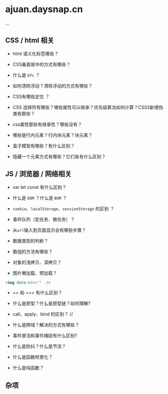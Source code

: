 # ajuan.daysnap.cn

...


## CSS / html 相关

- html 语义化标签哪些？
 
- CSS垂直居中的方式有哪些？

- 什么是 `bfc` ？

- 如何清除浮动？清除浮动的方式有哪些？

- CSS有哪些定位 ？

- CSS 选择符有哪些？哪些属性可以继承？优先级算法如何计算？CSS3新增伪类有那些？

- css属性那些有继承性？哪些没有？

- 哪些是行内元素？行内块元素？块元素？

- 盒子模型有哪些？有什么区别？

- 隐藏一个元素方式有哪些？它们各有什么区别？


## JS / 浏览器 / 网络相关

- var let const 有什么区别？

- 什么是 `DOM` ？什么是 `BOM` ？ 

- `cookie`、`localStorage`、`sessionStorage` 的区别 ？

- 事件队列（宏任务、微任务）？

- 从`url`输入到页面显示会有哪些步骤？

- 数据类型的判断？

- 数组的方法有哪些？

- 对象的浅拷贝、深拷贝？

- 图片懒加载、预加载？

```html
<img data-src=""  />
```


- == 和 === 有什么区别？

- 什么是原型？什么是原型链？如何理解?

- call、apply、bind 的区别？
//

- 什么是跨域？解决的方式有哪些？

- 事件冒泡和事件捕捉有什么区别?

- 什么是防抖？什么是节流？

- 什么是函数柯里化？

- 什么是纯函数？

## 杂项